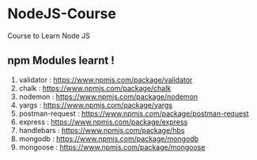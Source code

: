 # NodeJS-Course
Course to Learn Node JS

## npm Modules learnt !

01. validator : https://www.npmjs.com/package/validator
02. chalk : https://www.npmjs.com/package/chalk
03. nodemon : https://www.npmjs.com/package/nodemon
04. yargs : https://www.npmjs.com/package/yargs
05. postman-request : https://www.npmjs.com/package/postman-request
06. express : https://www.npmjs.com/package/express
07. handlebars : https://www.npmjs.com/package/hbs
08. mongodb : https://www.npmjs.com/package/mongodb
09. mongoose : https://www.npmjs.com/package/mongoose